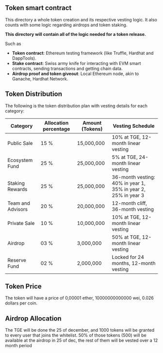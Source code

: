 ## Token smart contract

This directory a whole token creation and its respective vesting logic. It also counts with some logic regarding airdrops and token staking.

**This directory will contain all of the logic needed for a token release.**

Such as

- **Token contract**: Ethereum testing framework (like Truffle, Hardhat and DappTools).
- **Stake contract**: Swiss army knife for interacting with EVM smart contracts, sending transactions and getting chain data.
- **Airdrop proof and token giveout**: Local Ethereum node, akin to Ganache, Hardhat Network.

## Token Distribution

The following is the token distribution plan with vesting details for each category:

| Category          | Allocation percentage | Amount (Tokens) | Vesting Schedule                                              |
| ----------------- | --------------------- | --------------- | ------------------------------------------------------------- |
| Public Sale       | 15 %                  | 15,000,000      | 10% at TGE, 12-month linear vesting                           |
| Ecosystem Fund    | 25 %                  | 25,000,000      | 5% at TGE, 24-month linear vesting                            |
| Staking Rewards   | 25 %                  | 25,000,000      | 36-month vesting: 40% in year 1, 35% in year 2, 25% in year 3 |
| Team and Advisors | 20 %                  | 20,000,000      | 12-month cliff, 36-month vesting                              |
| Private Sale      | 10 %                  | 10,000,000      | 10% at TGE, 12-month linear vesting                           |
| Airdrop           | 03 %                  | 3,000,000       | 50% at TGE, 12-month linear vesting                           |
| Reserve Fund      | 02 %                  | 2,000,000       | Locked for 24 months, 12-month vesting                        |

## Token Price

The token will have a price of 0,00001 ether, 10000000000000 wei, 0.026 dollars per coin.

## Airdrop Allocation

The TGE will be done the 25 of december, and 1000 tokens will be granted to every user that joins the whitelist. 50% of those tokens (500) will be available at the airdrop in 25 of dec, the rest of them will be vested over a 12 month period
